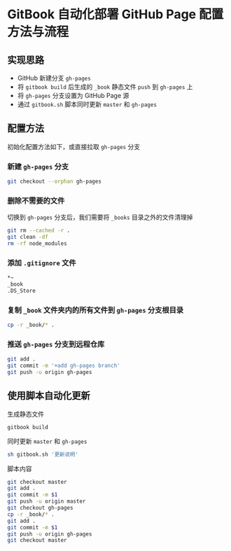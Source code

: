 # GitBook 自动化部署 GitHub Page 配置方法与流程

## 实现思路

- GitHub 新建分支 `gh-pages`
- 将 `gitbook build` 后生成的 `_book` 静态文件 `push` 到 `gh-pages` 上
- 将 `gh-pages` 分支设置为 GitHub Page 源
- 通过 `gitbook.sh` 脚本同时更新 `master` 和 `gh-pages`

## 配置方法

初始化配置方法如下，或直接拉取 `gh-pages` 分支

### 新建 `gh-pages` 分支

```sh
git checkout --orphan gh-pages
```

### 删除不需要的文件

切换到 `gh-pages` 分支后，我们需要将 `_books` 目录之外的文件清理掉

```sh
git rm --cached -r .
git clean -df
rm -rf node_modules
```

### 添加 `.gitignore` 文件

```sh
*~
_book
.DS_Store
```

### 复制 `_book` 文件夹内的所有文件到 `gh-pages` 分支根目录

```sh
cp -r _book/* .
```

### 推送 `gh-pages` 分支到远程仓库

```sh
git add .
git commit -m '+add gh-pages branch'
git push -u origin gh-pages
```

## 使用脚本自动化更新

生成静态文件

```
gitbook build
```

同时更新 `master` 和 `gh-pages`

```sh
sh gitbook.sh '更新说明'
```

脚本内容

```sh
git checkout master
git add .
git commit -m $1
git push -u origin master
git checkout gh-pages
cp -r _book/* .
git add .
git commit -m $1
git push -u origin gh-pages
git checkout master
```